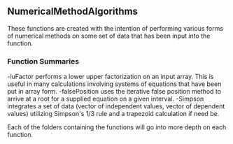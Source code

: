 ## NumericalMethodAlgorithms
These functions are created with the intention of performing various forms of numerical methods on some
set of data that has been input into the function.  

### Function Summaries
-luFactor performs a lower upper factorization on an input array.  This is useful in many calculations 
involving systems of equations that have been put in array form.
-falsePosition uses the iterative false position method to arrive at a root for a supplied equation
on a given interval.
-Simpson integrates a set of data (vector of independent values, vector of dependent values) utilizing 
Simpson's 1/3 rule and a trapezoid calculation if need be.

Each of the folders containing the functions will go into more depth on each function.
